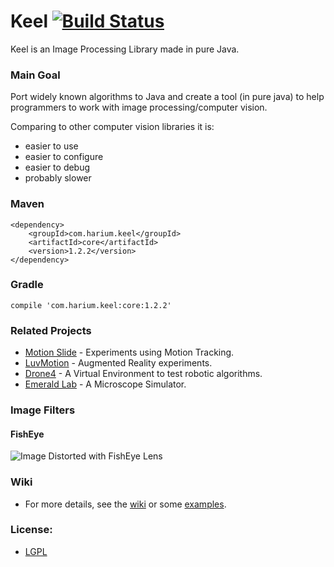 Keel [![Build Status](https://travis-ci.org/Harium/keel.svg?branch=master)](https://travis-ci.org/Harium/keel)
====

Keel is an Image Processing Library made in pure Java.

### Main Goal
Port widely known algorithms to Java and create a tool (in pure java) to help programmers to work with image processing/computer vision.

Comparing to other computer vision libraries it is:

- easier to use
- easier to configure
- easier to debug
- probably slower

### Maven
```
<dependency>
    <groupId>com.harium.keel</groupId>
    <artifactId>core</artifactId>
    <version>1.2.2</version>
</dependency>
```

### Gradle
```
compile 'com.harium.keel:core:1.2.2'
```

### Related Projects
- [Motion Slide](https://github.com/yuripourre/motion-slide/) - Experiments using Motion Tracking.
- [LuvMotion](https://github.com/yuripourre/luvmotion/) - Augmented Reality experiments.
- [Drone4](https://github.com/yuripourre/drone4) - A Virtual Environment to test robotic algorithms.
- [Emerald Lab](https://github.com/yuripourre/emerald-lab) - A Microscope Simulator.

### Image Filters

#### FishEye
![Image Distorted with FishEye Lens](https://raw.githubusercontent.com/yuripourre/e-motion/master/screenshots/fish_eye.jpg)

### Wiki
- For more details, see the [wiki](https://github.com/yuripourre/e-motion/wiki/) or some [examples](https://github.com/Harium/keel/wiki/Examples).

### License:
- [LGPL](https://www.gnu.org/licenses/lgpl-3.0.en.html)
